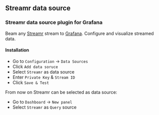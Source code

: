 ## Streamr data source
### Streamr data source plugin for Grafana

Beam any [Streamr](https://streamr.network) stream to [Grafana](https://grafana.com). Configure and visualize streamed data.

#### Installation
* Go to `Configuration` → `Data Sources`
* Click `Add data soruce`
* Select `Streamr` as data source
* Enter `Private Key` & `Stream ID`
* Click `Save & Test`

From now on Streamr can be selected as data source:
* Go to `Dashboard` → `New panel`
* Select `Streamr` as `Query` source
